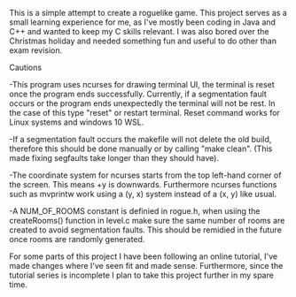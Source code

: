 This is a simple attempt to create a roguelike game. This project serves as a small learning experience for me, as I've mostly been coding in Java and C++ and wanted to keep my C skills relevant. I was also bored over the Christmas holiday and needed something fun and useful to do other than exam revision.

Cautions

-This program uses ncurses for drawing terminal UI, the terminal is reset once the program ends successfully. Currently, if a segmentation fault occurs or the program ends unexpectedly the terminal will not be rest. In the case of this type "reset" or restart terminal. Reset command works for Linux systems and windows 10 WSL.

-If a segmentation fault occurs the makefile will not delete the old build, therefore this should be done manually or by calling "make clean". (This made fixing segfaults take longer than they should have).

-The coordinate system for ncurses starts from the top left-hand corner of the screen. This means +y is downwards. Furthermore ncurses functions such as mvprintw work using a (y, x) system instead of a (x, y) like usual.

-A NUM_OF_ROOMS constant is definied in rogue.h, when usiing the createRooms() function in level.c make sure the same number of rooms are created to avoid segmentation faults. This should be remidied in the future once rooms are randomly generated.

For some parts of this project I have been following an online tutorial, I've made changes where I've seen fit and made sense. Furthermore, since the tutorial series is incomplete I plan to take this project further in my spare time.